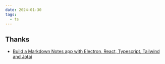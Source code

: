```yaml
---
date: 2024-01-30
tags:
  - ts
---
```





## Thanks

- [Build a Markdown Notes app with Electron, React, Typescript, Tailwind and Jotai](https://www.youtube.com/watch?v=t8ane4BDyC8)

